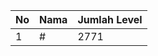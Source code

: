 | No | Nama            | Jumlah Level |
|----|-----------------|--------------|
| 1  | #    |    2771        |

